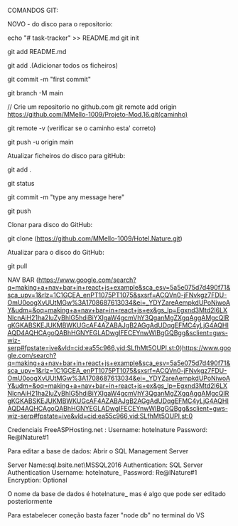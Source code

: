 COMANDOS GIT:

NOVO - do disco para o repositorio:

echo "# task-tracker" >> README.md
git init

git add README.md

git add .(Adicionar todos os ficheiros)

git commit -m "first commit"

git branch -M main

// Crie um repositorio no github.com
git remote add origin https://github.com/MMello-1009/Projeto-Mod.16.git(caminho)

git remote -v (verificar se o caminho esta' correto)

git push -u origin main

Atualizar ficheiros do disco para gitHub:

git add .

git status

git commit -m "type any message here"

git push

Clonar para disco do GitHub:

git clone (https://github.com/MMello-1009/Hotel.Nature.git)

Atualizar para o disco do GitHub:

git pull


NAV BAR
(https://www.google.com/search?q=making+a+nav+bar+in+react+js+example&sca_esv=5a5e075d7d490f71&sca_upv=1&rlz=1C1GCEA_enPT1075PT1075&sxsrf=ACQVn0-jFNvkgz7FDU-OmU0oogXvUUtMGw%3A1708687613034&ei=_YDYZareAempkdUPoNiwoAY&udm=&oq=making+a+nav+bar+in+react+js+ex&gs_lp=Egxnd3Mtd2l6LXNlcnAiH21ha2luZyBhIG5hdiBiYXIgaW4gcmVhY3QganMgZXgqAggAMgcQIRgKGKABSKEJUKMBWKUGcAF4AZABAJgB2AGgAdUDqgEFMC4yLjG4AQHIAQD4AQHCAgoQABhHGNYEGLADwgIFECEYnwWIBgGQBgg&sclient=gws-wiz-serp#fpstate=ive&vld=cid:ea55c966,vid:SLfhMt5OUPI,st:0)https://www.google.com/search?q=making+a+nav+bar+in+react+js+example&sca_esv=5a5e075d7d490f71&sca_upv=1&rlz=1C1GCEA_enPT1075PT1075&sxsrf=ACQVn0-jFNvkgz7FDU-OmU0oogXvUUtMGw%3A1708687613034&ei=_YDYZareAempkdUPoNiwoAY&udm=&oq=making+a+nav+bar+in+react+js+ex&gs_lp=Egxnd3Mtd2l6LXNlcnAiH21ha2luZyBhIG5hdiBiYXIgaW4gcmVhY3QganMgZXgqAggAMgcQIRgKGKABSKEJUKMBWKUGcAF4AZABAJgB2AGgAdUDqgEFMC4yLjG4AQHIAQD4AQHCAgoQABhHGNYEGLADwgIFECEYnwWIBgGQBgg&sclient=gws-wiz-serp#fpstate=ive&vld=cid:ea55c966,vid:SLfhMt5OUPI,st:0   


Credenciais FreeASPHosting.net :
Username: hotelnature
Password: Re@lNature#1



Para editar a base de dados:
Abrir o SQL Management Server

Server Name:sql.bsite.net\MSSQL2016
Authentication: SQL Server Authentication
Username: hotelnature_
Password: Re@lNature#1
Encryption: Optional

O nome da base de dados é hotelnature_ mas é algo que pode ser editado posteriormente

Para estabelecer coneção basta fazer "node db" no terminal do VS
